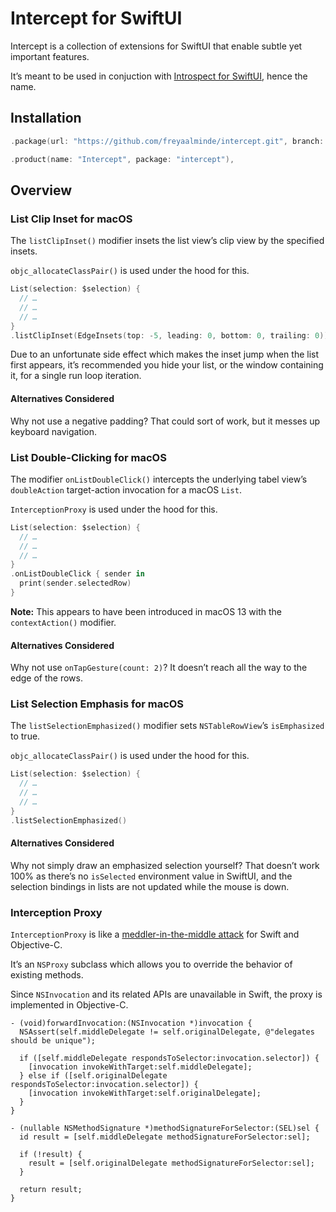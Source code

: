 # Intercept for SwiftUI

Intercept is a collection of extensions for SwiftUI that enable subtle yet important features.

It’s meant to be used in conjuction with [Introspect for SwiftUI](https://github.com/siteline/SwiftUI-Introspect), hence the name.


## Installation

```swift
.package(url: "https://github.com/freyaalminde/intercept.git", branch: "main"),
```

```swift
.product(name: "Intercept", package: "intercept"),
```


## Overview

### List Clip Inset for macOS

The `listClipInset()` modifier insets the list view’s clip view by the specified insets.

`objc_allocateClassPair()` is used under the hood for this.

```swift
List(selection: $selection) {
  // …
  // …
  // …
}
.listClipInset(EdgeInsets(top: -5, leading: 0, bottom: 0, trailing: 0))
```

Due to an unfortunate side effect which makes the inset jump when the list first appears, it’s recommended you hide your list, or the window containing it, for a single run loop iteration.  


#### Alternatives Considered

Why not use a negative padding? That could sort of work, but it messes up keyboard navigation.


### List Double-Clicking for macOS

The modifier `onListDoubleClick()` intercepts the underlying tabel view’s `doubleAction` target-action invocation for a macOS `List`.

`InterceptionProxy` is used under the hood for this.

```swift
List(selection: $selection) {
  // …
  // …
  // …
}
.onListDoubleClick { sender in
  print(sender.selectedRow)
}
```

**Note:** This appears to have been introduced in macOS 13 with the `contextAction()` modifier.


#### Alternatives Considered

Why not use `onTapGesture(count: 2)`? It doesn’t reach all the way to the edge of the rows.


### List Selection Emphasis for macOS

The `listSelectionEmphasized()` modifier sets `NSTableRowView`’s `isEmphasized` to true.

`objc_allocateClassPair()` is used under the hood for this.

```swift
List(selection: $selection) {
  // …
  // …
  // …
}
.listSelectionEmphasized()
```


#### Alternatives Considered

Why not simply draw an emphasized selection yourself? That doesn’t work 100% as there’s no `isSelected` environment value in SwiftUI, and the selection bindings in lists are not updated while the mouse is down.  


### Interception Proxy

`InterceptionProxy` is like a [meddler-in-the-middle attack](https://en.wikipedia.org/wiki/Man-in-the-middle_attack) for Swift and Objective-C.

It’s an `NSProxy` subclass which allows you to override the behavior of existing methods.

Since `NSInvocation` and its related APIs are unavailable in Swift, the proxy is implemented in Objective-C. 

```objc
- (void)forwardInvocation:(NSInvocation *)invocation {
  NSAssert(self.middleDelegate != self.originalDelegate, @"delegates should be unique");
  
  if ([self.middleDelegate respondsToSelector:invocation.selector]) {
    [invocation invokeWithTarget:self.middleDelegate];
  } else if ([self.originalDelegate respondsToSelector:invocation.selector]) {
    [invocation invokeWithTarget:self.originalDelegate];
  }
}

- (nullable NSMethodSignature *)methodSignatureForSelector:(SEL)sel {
  id result = [self.middleDelegate methodSignatureForSelector:sel];

  if (!result) {
    result = [self.originalDelegate methodSignatureForSelector:sel];
  }

  return result;
}
```

